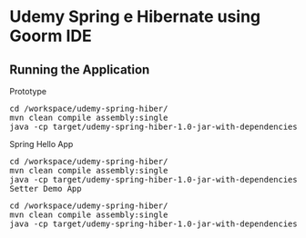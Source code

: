 # Udemy Spring e Hibernate using Goorm IDE


## Running the Application

Prototype
<pre>
cd /workspace/udemy-spring-hiber/
mvn clean compile assembly:single
java -cp target/udemy-spring-hiber-1.0-jar-with-dependencies.jar com.study.app.MyApp
</pre>
Spring Hello App
<pre>
cd /workspace/udemy-spring-hiber/
mvn clean compile assembly:single
java -cp target/udemy-spring-hiber-1.0-jar-with-dependencies.jar com.study.app.SpringHelloApp
Setter Demo App
<pre>
cd /workspace/udemy-spring-hiber/
mvn clean compile assembly:single
java -cp target/udemy-spring-hiber-1.0-jar-with-dependencies.jar com.study.app.SetterDemoApp
</pre>
